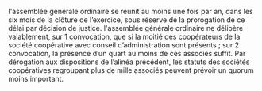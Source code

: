 l'assemblée générale ordinaire se réunit au moins une fois par an, dans les six mois de la clôture de l’exercice, sous réserve de la prorogation de ce délai par décision de justice.
l'assemblée générale ordinaire ne délibère valablement, sur 1 convocation, que si la moitié des coopérateurs de la société coopérative avec conseil d’administration sont présents ; sur 2 convocation, la présence d’un quart au moins de ces associés suffit.
Par dérogation aux dispositions de l’alinéa précédent, les statuts des sociétés coopératives regroupant plus de mille associés peuvent prévoir un quorum moins important.